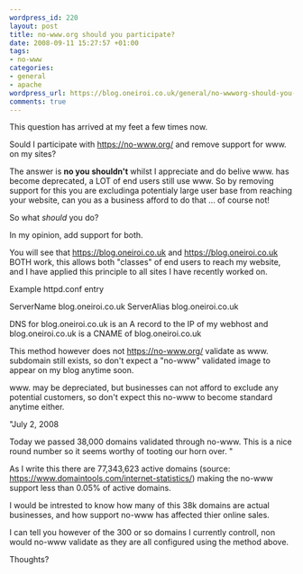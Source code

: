 ```yaml
--- 
wordpress_id: 220
layout: post
title: no-www.org should you participate?
date: 2008-09-11 15:27:57 +01:00
tags: 
- no-www
categories: 
- general
- apache
wordpress_url: https://blog.oneiroi.co.uk/general/no-wwworg-should-you-participate
comments: true
---
```

This question has arrived at my feet a few times now.

Sould I participate with https://no-www.org/ and remove support for www. on my sites?

The answer is <b>no you shouldn't</b> whilst I appreciate and do belive www. has become deprecated, a LOT of end users still use www. So by removing support for this you are excludinga potentialy large user base from reaching your website, can you as a business afford to do that ... of course not!

So what _should_ you do?

In my opinion, add support for both.

You will see that https://blog.oneiroi.co.uk and https://blog.oneiroi.co.uk BOTH work, this allows both "classes" of end users to reach my website, and I have applied this principle to all sites I have recently worked on.

Example httpd.conf entry

ServerName blog.oneiroi.co.uk
ServerAlias blog.oneiroi.co.uk

DNS for blog.oneiroi.co.uk is an A record to the IP of my webhost and blog.oneiroi.co.uk is a CNAME of blog.oneiroi.co.uk

This method however does not https://no-www.org/ validate as www. subdomain still exists, so don't expect a "no-www" validated image to appear on my blog anytime soon.

www. may be depreciated, but businesses can not afford to exclude any potential customers, so don't expect this no-www to become standard anytime either.

"July 2, 2008

Today we passed 38,000 domains validated through no-www. This is a nice round number so it seems worthy of tooting our horn over. "

As I write this there are 77,343,623 active domains (source: <a href="https://www.domaintools.com/internet-statistics/">https://www.domaintools.com/internet-statistics/</a>) making the no-www support less than 0.05% of active domains.

I would be intrested to know how many of this 38k domains are actual businesses, and how support no-www has affected thier online sales.

I can tell you however of the 300 or so domains I currently controll, non would no-www validate as they are all configured using the method above.

Thoughts?
